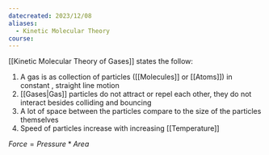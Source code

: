 ```yaml
---
datecreated: 2023/12/08
aliases:
  - Kinetic Molecular Theory
course:
---
```

[[Kinetic Molecular Theory of Gases]] states the follow:

1. A gas is as collection of particles ([[Molecules]] or [[Atoms]]) in constant , straight line motion
2. [[Gases|Gas]] particles do not attract or repel each other, they do not interact besides colliding and bouncing
3. A lot of space between the particles compare to the size of the particles themselves
4. Speed of particles increase with increasing [[Temperature]]

$Force = Pressure * Area$
